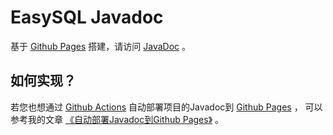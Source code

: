# EasySQL Javadoc

基于 [Github Pages](https://pages.github.com/) 搭建，请访问 [JavaDoc](https://carmjos.github.io/easysql) 。

## 如何实现？

若您也想通过 [Github Actions](https://docs.github.com/en/actions/learn-github-actions) 
自动部署项目的Javadoc到 [Github Pages](https://pages.github.com/) ，
可以参考我的文章 [《自动部署Javadoc到Github Pages》](https://pages.carm.cc/doc/javadoc-in-github.html) 。
